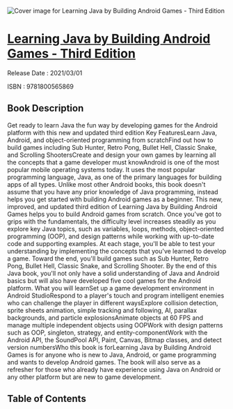 ![Cover image for Learning Java by Building Android Games - Third Edition](https://imgdetail.ebookreading.net/cover/cover/202109/EB9781800565869.jpg)

[Learning Java by Building Android Games - Third Edition](https://ebookreading.net/view/book/Learning+Java+by+Building+Android+Games+-+Third+Edition-EB9781800565869_1.html "Learning Java by Building Android Games - Third Edition")
====================================================================================================================

Release Date : 2021/03/01

ISBN : 9781800565869

Book Description
-----------------

Get ready to learn Java the fun way by developing games for the Android platform with this new and updated third edition
Key FeaturesLearn Java, Android, and object-oriented programming from scratchFind out how to build games including Sub Hunter, Retro Pong, Bullet Hell, Classic Snake, and Scrolling ShootersCreate and design your own games by learning all the concepts that a game developer must knowAndroid is one of the most popular mobile operating systems today. It uses the most popular programming language, Java, as one of the primary languages for building apps of all types. Unlike most other Android books, this book doesn't assume that you have any prior knowledge of Java programming, instead helps you get started with building Android games as a beginner.
This new, improved, and updated third edition of Learning Java by Building Android Games helps you to build Android games from scratch. Once you've got to grips with the fundamentals, the difficulty level increases steadily as you explore key Java topics, such as variables, loops, methods, object-oriented programming (OOP), and design patterns while working with up-to-date code and supporting examples. At each stage, you'll be able to test your understanding by implementing the concepts that you've learned to develop a game. Toward the end, you'll build games such as Sub Hunter, Retro Pong, Bullet Hell, Classic Snake, and Scrolling Shooter.
By the end of this Java book, you'll not only have a solid understanding of Java and Android basics but will also have developed five cool games for the Android platform.
What you will learnSet up a game development environment in Android StudioRespond to a player's touch and program intelligent enemies who can challenge the player in different waysExplore collision detection, sprite sheets animation, simple tracking and following, AI, parallax backgrounds, and particle explosionsAnimate objects at 60 FPS and manage multiple independent objects using OOPWork with design patterns such as OOP, singleton, strategy, and entity-componentWork with the Android API, the SoundPool API, Paint, Canvas, Bitmap classes, and detect version numbersWho this book is forLearning Java by Building Android Games is for anyone who is new to Java, Android, or game programming and wants to develop Android games. The book will also serve as a refresher for those who already have experience using Java on Android or any other platform but are new to game development.


Table of Contents
-----------------

